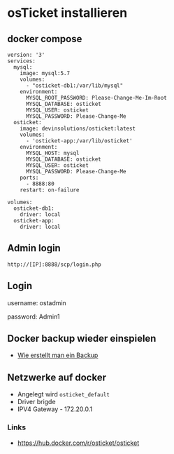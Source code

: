# osTicket installieren

## docker compose
```
version: '3'
services:
  mysql:
    image: mysql:5.7
    volumes:
      - "osticket-db1:/var/lib/mysql"
    environment:
      MYSQL_ROOT_PASSWORD: Please-Change-Me-Im-Root
      MYSQL_DATABASE: osticket
      MYSQL_USER: osticket
      MYSQL_PASSWORD: Please-Change-Me
  osticket:
    image: devinsolutions/osticket:latest
    volumes:
      - 'osticket-app:/var/lib/osticket'
    environment:
      MYSQL_HOST: mysql
      MYSQL_DATABASE: osticket
      MYSQL_USER: osticket
      MYSQL_PASSWORD: Please-Change-Me
    ports:
      - 8888:80
    restart: on-failure

volumes:
  osticket-db1:
    driver: local
  osticket-app:
    driver: local

```

## Admin login
```
http://[IP]:8888/scp/login.php
```

## Login

username: ostadmin

password: Admin1

## Docker backup wieder einspielen
+ [Wie erstellt man ein Backup](https://github.com/guggenbergerME/linux_codes/tree/main/Backup/docker-backup)

## Netzwerke auf docker
+ Angelegt wird ```osticket_default```
+ Driver brigde
+ IPV4 Gateway - 172.20.0.1


### Links

+ https://hub.docker.com/r/osticket/osticket
